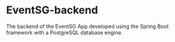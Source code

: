# EventSG-backend
The backend of the EventSG App developed using the Spring Boot framework with a PostgreSQL database engine.
